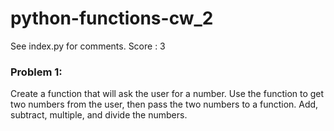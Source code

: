# python-functions-cw_2
 See index.py for comments. Score : 3

### Problem 1:
Create a function that will ask the user for a number. Use the function to get two numbers from the user, then pass the two numbers to a function. Add, subtract, multiple, and divide the numbers.

